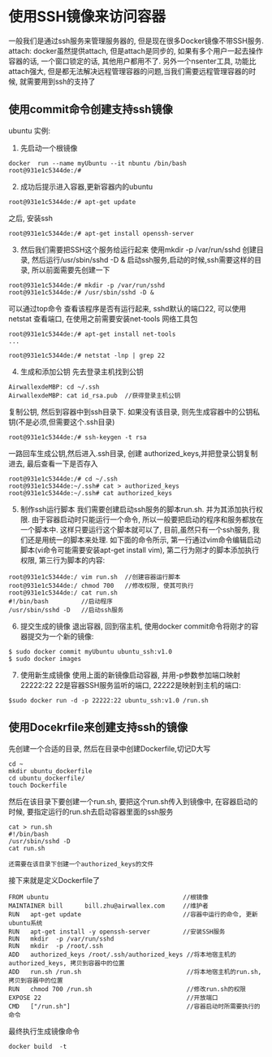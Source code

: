 # 使用SSH镜像来访问容器
一般我们是通过ssh服务来管理服务器的, 但是现在很多Docker镜像不带SSH服务. attach: docker虽然提供attach, 但是attach是同步的, 如果有多个用户一起去操作容器的话, 一个窗口锁定的话, 其他用户都用不了. 另外一个nsenter工具, 功能比attach强大, 但是都无法解决远程管理容器的问题,当我们需要远程管理容器的时候, 就需要用到ssh的支持了

## 使用commit命令创建支持ssh镜像
ubuntu 实例:
1. 先启动一个根镜像
```
docker  run --name myUbuntu --it nbuntu /bin/bash
root@931e1c5344de:/# 
```
2. 成功后提示进入容器,更新容器内的ubuntu
```
root@931e1c5344de:/# apt-get update
```
之后, 安装ssh
```
root@931e1c5344de:/# apt-get install openssh-server
```

3. 然后我们需要把SSH这个服务给运行起来
使用mkdir -p /var/run/sshd 创建目录, 然后运行/usr/sbin/sshd -D & 启动ssh服务,启动的时候,ssh需要这样的目录, 所以前面需要先创建一下
```
root@931e1c5344de:/# mkdir -p /var/run/sshd
root@931e1c5344de:/# /usr/sbin/sshd -D &
```
可以通过top命令 查看该程序是否有运行起来,  sshd默认的端口22, 可以使用netstat 查看端口, 在使用之前需要安装net-tools 网络工具包
```
root@931e1c5344de:/# apt-get install net-tools
...

root@931e1c5344de:/# netstat -lnp | grep 22
```

4. 生成和添加公钥
先去登录主机找到公钥
```
AirwallexdeMBP: cd ~/.ssh
AirwallexdeMBP: cat id_rsa.pub  //获得登录主机公钥
```
复制公钥, 然后到容器中到ssh目录下. 如果没有该目录, 则先生成容器中的公钥私钥(不是必须,但需要这个.ssh目录)
```
root@931e1c5344de:/# ssh-keygen -t rsa
```
一路回车生成公钥,然后进入.ssh目录, 创建 authorized_keys,并把登录公钥复制进去, 最后查看一下是否存入
```
root@931e1c5344de:/# cd ~/.ssh
root@931e1c5344de:~/.ssh# cat > authorized_keys
root@931e1c5344de:~/.ssh# cat authorized_keys
```

5. 制作ssh运行脚本
我们需要创建启动ssh服务的脚本run.sh. 并为其添加执行权限. 由于容器启动时只能运行一个命令, 所以一般要把启动的程序和服务都放在一个脚本中. 这样只要运行这个脚本就可以了, 目前,虽然只有一个ssh服务, 我们还是用统一的脚本来处理. 如下面的命令所示, 第一行通过vim命令编辑启动脚本(vi命令可能需要安装apt-get install vim), 第二行为刚才的脚本添加执行权限, 第三行为脚本的内容:
```
root@931e1c5344de:/ vim run.sh  //创建容器运行脚本
root@931e1c5344de:/ chmod 700   //修改权限, 使其可执行
root@931e1c5344de:/ cat run.sh  
#!/bin/bash         //启动程序
/usr/sbin/sshd -D   //启动ssh服务
```

6. 提交生成的镜像
退出容器, 回到宿主机, 使用docker commit命令将刚才的容器提交为一个新的镜像:
```
$ sudo docker commit myUbuntu ubuntu_ssh:v1.0
$ sudo docker images
```

7. 使用新生成镜像
使用上面的新镜像启动容器, 并用-p参数参加端口映射 22222:22 22是容器SSH服务监听的端口, 22222是映射到主机的端口:
```
$sudo docker run -d -p 22222:22 ubuntu_ssh:v1.0 /run.sh 
```

## 使用Docekrfile来创建支持ssh的镜像
先创建一个合适的目录, 然后在目录中创建Dockerfile,切记D大写
```
cd ~
mkdir ubuntu_dockerfile
cd ubuntu_dockerfile/
touch Dockerfile
```
然后在该目录下要创建一个run.sh, 要把这个run.sh传入到镜像中, 在容器启动的时候, 要指定运行的run.sh去启动容器里面的ssh服务
```
cat > run.sh
#!/bin/bash
/usr/sbin/sshd -D
cat run.sh

还需要在该目录下创建一个authorized_keys的文件

```
接下来就是定义Dockerfile了
```
FROM ubuntu                                     //根镜像
MAINTAINER bill      bill.zhu@airwallex.com     //维护者
RUN   apt-get update                            //容器中运行的命令, 更新ubuntu系统
RUN   apt-get install -y openssh-server         //安装SSH服务
RUN   mkdir  -p /var/run/sshd
RUN   mkdir  -p /root/.ssh
ADD   authorized_keys /root/.ssh/authorized_keys //将本地宿主机的authorized_keys, 拷贝到容器中的位置
ADD   run.sh /run.sh                             //将本地宿主机的run.sh, 拷贝到容器中的位置
RUN   chmod 700 /run.sh                          //修改run.sh的权限
EXPOSE 22                                        //开放端口
CMD   ["/run.sh"]                                //容器启动时所需要执行的命令
```

最终执行生成镜像命令
```
docker build  -t 
```
 
